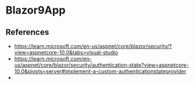# Blazor9App

## References
- https://learn.microsoft.com/en-us/aspnet/core/blazor/security/?view=aspnetcore-10.0&tabs=visual-studio
- https://learn.microsoft.com/en-us/aspnet/core/blazor/security/authentication-state?view=aspnetcore-10.0&pivots=server#implement-a-custom-authenticationstateprovider
- 
